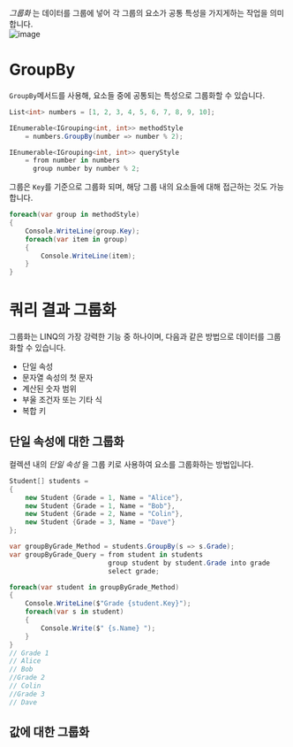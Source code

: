 _그룹화_ 는 데이터를 그룹에 넣어 각 그룹의 요소가 공통 특성을 가지게하는 작업을 의미합니다.   
![image](https://github.com/user-attachments/assets/4e90b3da-7c70-4acc-bbfa-d5341e5fe537)

# GroupBy
`GroupBy`메서드를 사용해, 요소들 중에 공통되는 특성으로 그룹화할 수 있습니다.  
```cs
List<int> numbers = [1, 2, 3, 4, 5, 6, 7, 8, 9, 10];

IEnumerable<IGrouping<int, int>> methodStyle
    = numbers.GroupBy(number => number % 2);

IEnumerable<IGrouping<int, int>> queryStyle
    = from number in numbers
      group number by number % 2;
```
그룹은 `Key`를 기준으로 그룹화 되며, 해당 그룹 내의 요소들에 대해 접근하는 것도 가능합니다.
```cs
foreach(var group in methodStyle)
{
    Console.WriteLine(group.Key);
    foreach(var item in group)
    {
        Console.WriteLine(item);
    }
}
```

# 쿼리 결과 그룹화
그룹화는 LINQ의 가장 강력한 기능 중 하나이며, 다음과 같은 방법으로 데이터를 그룹화할 수 있습니다.   
- 단일 속성
- 문자열 속성의 첫 문자
- 계산된 숫자 범위
- 부울 조건자 또는 기타 식
- 복합 키

## 단일 속성에 대한 그룹화
컬렉션 내의 _단일 속성_ 을 그룹 키로 사용하여 요소를 그룹화하는 방법입니다. 
```cs
Student[] students =
{
    new Student {Grade = 1, Name = "Alice"},
    new Student {Grade = 1, Name = "Bob"},
    new Student {Grade = 2, Name = "Colin"},
    new Student {Grade = 3, Name = "Dave"}
};

var groupByGrade_Method = students.GroupBy(s => s.Grade);
var groupByGrade_Query = from student in students
                         group student by student.Grade into grade
                         select grade;

foreach(var student in groupByGrade_Method)
{
    Console.WriteLine($"Grade {student.Key}");
    foreach(var s in student)
    {
        Console.Write($" {s.Name} ");
    }
}
// Grade 1
// Alice
// Bob
//Grade 2
// Colin
//Grade 3
// Dave
```

## 값에 대한 그룹화
